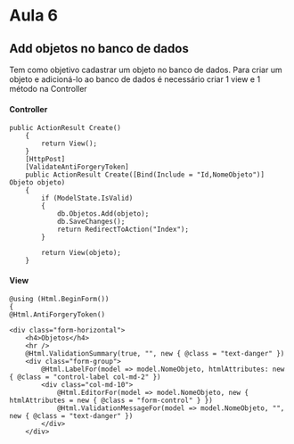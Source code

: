 
<h1>Aula 6</h1>
<h2>Add objetos no banco de dados</h2>
<p>Tem como objetivo cadastrar um objeto no banco de dados. Para criar um objeto e adicioná-lo ao banco de dados é necessário criar 1 view e 1 método na Controller
<h4>Controller</h4>


 	public ActionResult Create()
        {
            return View();
        }        
        [HttpPost]
        [ValidateAntiForgeryToken]
        public ActionResult Create([Bind(Include = "Id,NomeObjeto")] Objeto objeto)
        {
            if (ModelState.IsValid)
            {
                db.Objetos.Add(objeto);
                db.SaveChanges();
                return RedirectToAction("Index");
            }

            return View(objeto);
        }
				
				
<h4>View</h4>

	@using (Html.BeginForm()) 
	{
    @Html.AntiForgeryToken()
    
    <div class="form-horizontal">
        <h4>Objetos</h4>
        <hr />
        @Html.ValidationSummary(true, "", new { @class = "text-danger" })
        <div class="form-group">
            @Html.LabelFor(model => model.NomeObjeto, htmlAttributes: new { @class = "control-label col-md-2" })
            <div class="col-md-10">
                @Html.EditorFor(model => model.NomeObjeto, new { htmlAttributes = new { @class = "form-control" } })
                @Html.ValidationMessageFor(model => model.NomeObjeto, "", new { @class = "text-danger" })
            </div>
        </div>
